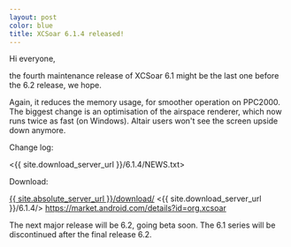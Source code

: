 ```yaml
---
layout: post
color: blue
title: XCSoar 6.1.4 released!
---
```

Hi everyone,

the fourth maintenance release of XCSoar 6.1 might be the last one
before the 6.2 release, we hope.

Again, it reduces the memory usage, for smoother operation on PPC2000.
The biggest change is an optimisation of the airspace renderer, which
now runs twice as fast (on Windows).  Altair users won't see the
screen upside down anymore.

Change log:

 <{{ site.download_server_url }}/6.1.4/NEWS.txt>

Download:

 [{{ site.absolute_server_url }}/download/](/download/)
 <{{ site.download_server_url }}/6.1.4/>
 <https://market.android.com/details?id=org.xcsoar>

The next major release will be 6.2, going beta soon.
The 6.1 series will be discontinued after the final release 6.2.
